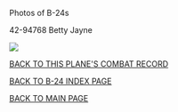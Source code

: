 
Photos of B-24s






 




42-94768 Betty Jayne  

![](42-94768.jpg)  
  

[BACK TO THIS PLANE'S COMBAT RECORD](b24s/42-94768.md)  

[BACK TO B-24 INDEX PAGE](000b24s.md)  

[BACK TO MAIN PAGE](index.html)


